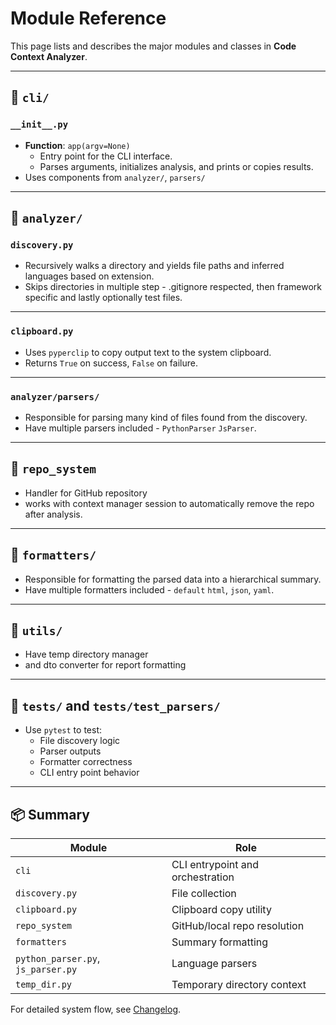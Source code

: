 # Module Reference

This page lists and describes the major modules and classes in **Code Context Analyzer**.

---

## 📂 `cli/`

### `__init__.py`

- **Function**: `app(argv=None)`
  - Entry point for the CLI interface.
  - Parses arguments, initializes analysis, and prints or copies results.
- Uses components from `analyzer/`, `parsers/`

---

## 📂 `analyzer/`

### `discovery.py`

- Recursively walks a directory and yields file paths and inferred languages based on extension.
- Skips directories in multiple step - .gitignore respected, then framework specific and lastly optionally test files.
---

### `clipboard.py`

- Uses `pyperclip` to copy output text to the system clipboard.
- Returns `True` on success, `False` on failure.

---
### `analyzer/parsers/`
- Responsible for parsing many kind of files found from the discovery.
- Have multiple parsers included - `PythonParser` `JsParser`.
---
## 📂 `repo_system`

- Handler for GitHub repository
- works with context manager session to automatically remove the repo after analysis.
---

## 📂 `formatters/`

- Responsible for formatting the parsed data into a hierarchical summary.
- Have multiple formatters included - `default` `html`, `json`, `yaml`.
---


## 📂 `utils/`

- Have temp directory manager
- and dto converter for report formatting

---

## 📂 `tests/` and `tests/test_parsers/`
- Use `pytest` to test:
  - File discovery logic
  - Parser outputs
  - Formatter correctness
  - CLI entry point behavior
---

## 📦 Summary

| Module                             | Role                            |
|------------------------------------|----------------------------------|
| `cli`                              | CLI entrypoint and orchestration |
| `discovery.py`                     | File collection                  |
| `clipboard.py`                     | Clipboard copy utility           |
| `repo_system`                      | GitHub/local repo resolution     |
| `formatters`                       | Summary formatting               |
| `python_parser.py`, `js_parser.py` | Language parsers              |
| `temp_dir.py`                      | Temporary directory context      |

For detailed system flow, see [Changelog](changelog.md).
